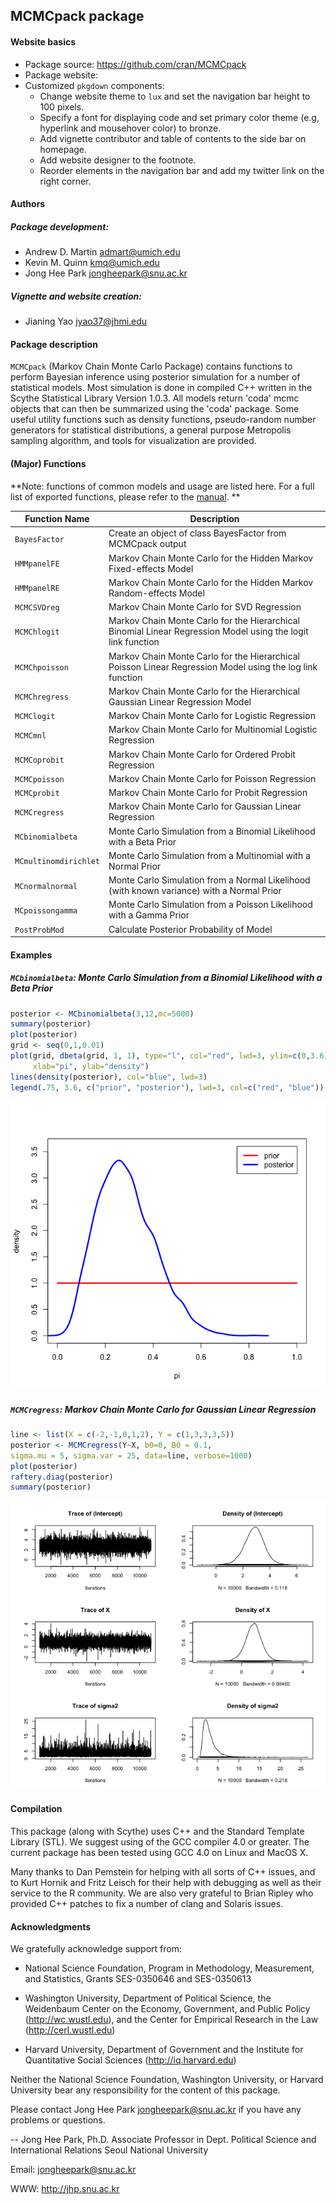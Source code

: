 
## MCMCpack package

#### Website basics

- Package source: https://github.com/cran/MCMCpack
- Package website: 
- Customized `pkgdown` components:
  - Change website theme to `lux` and set the navigation bar height to 100 pixels.
  - Specify a font for displaying code and set primary color theme (e.g, hyperlink and mousehover color) to bronze.
  - Add vignette contributor and table of contents to the side bar on homepage.
  - Add website designer to the footnote.
  - Reorder elements in the navigation bar and add my twitter link on the right corner.

#### Authors

##### Package development:
- Andrew D. Martin <admart@umich.edu>
- Kevin M. Quinn <kmq@umich.edu>
- Jong Hee Park <jongheepark@snu.ac.kr>

##### Vignette and website creation:
- Jianing Yao <jyao37@jhmi.edu>

#### Package description

`MCMCpack` (Markov Chain Monte Carlo Package) contains functions to perform Bayesian inference using posterior simulation for a number of statistical models. Most simulation is done in compiled C++ written in the Scythe Statistical Library Version 1.0.3. All models return 'coda' mcmc objects that can then be summarized using the 'coda' package. Some useful utility functions such as density functions, pseudo-random number generators for statistical distributions, a general purpose Metropolis sampling algorithm, and tools for visualization are provided.

#### (Major) Functions
 **Note: functions of common models and usage are listed here. For a full list of exported functions, please refer to the [manual](https://cran.r-project.org/web/packages/MCMCpack/MCMCpack.pdf). **

| Function Name               | Description                                                               |
|-----------------------------|---------------------------------------------------------------------------|
| `BayesFactor`               | Create an object of class BayesFactor from MCMCpack output                |
| `HMMpanelFE`                | Markov Chain Monte Carlo for the Hidden Markov Fixed-effects Model        |
| `HMMpanelRE`                | Markov Chain Monte Carlo for the Hidden Markov Random-effects Model       |
| `MCMCSVDreg`                | Markov Chain Monte Carlo for SVD Regression                                |
| `MCMChlogit`                | Markov Chain Monte Carlo for the Hierarchical Binomial Linear Regression Model using the logit link function |
| `MCMChpoisson`              | Markov Chain Monte Carlo for the Hierarchical Poisson Linear Regression Model using the log link function |
| `MCMChregress`              | Markov Chain Monte Carlo for the Hierarchical Gaussian Linear Regression Model |
| `MCMClogit`                 | Markov Chain Monte Carlo for Logistic Regression                           |
| `MCMCmnl`                   | Markov Chain Monte Carlo for Multinomial Logistic Regression               |
| `MCMCoprobit`               | Markov Chain Monte Carlo for Ordered Probit Regression                     |
| `MCMCpoisson`               | Markov Chain Monte Carlo for Poisson Regression                            |
| `MCMCprobit`                | Markov Chain Monte Carlo for Probit Regression                             |
| `MCMCregress`               | Markov Chain Monte Carlo for Gaussian Linear Regression                    |
| `MCbinomialbeta`            | Monte Carlo Simulation from a Binomial Likelihood with a Beta Prior       |
| `MCmultinomdirichlet`       | Monte Carlo Simulation from a Multinomial with a Normal Prior             |
| `MCnormalnormal`            | Monte Carlo Simulation from a Normal Likelihood (with known variance) with a Normal Prior |
| `MCpoissongamma`            | Monte Carlo Simulation from a Poisson Likelihood with a Gamma Prior       |
| `PostProbMod`               | Calculate Posterior Probability of Model                                  |


#### Examples
##### `MCbinomialbeta`: Monte Carlo Simulation from a Binomial Likelihood with a Beta Prior

```r
posterior <- MCbinomialbeta(3,12,mc=5000)
summary(posterior)
plot(posterior)
grid <- seq(0,1,0.01)
plot(grid, dbeta(grid, 1, 1), type="l", col="red", lwd=3, ylim=c(0,3.6),
     xlab="pi", ylab="density")
lines(density(posterior), col="blue", lwd=3)
legend(.75, 3.6, c("prior", "posterior"), lwd=3, col=c("red", "blue"))
```

![](man/figures/example1.png)


##### `MCMCregress`: Markov Chain Monte Carlo for Gaussian Linear Regression

```r
line <- list(X = c(-2,-1,0,1,2), Y = c(1,3,3,3,5))
posterior <- MCMCregress(Y~X, b0=0, B0 = 0.1,
sigma.mu = 5, sigma.var = 25, data=line, verbose=1000)
plot(posterior)
raftery.diag(posterior)
summary(posterior)
```

![](man/figures/example2.png)

#### Compilation

This package (along with Scythe) uses C++ and the Standard Template Library (STL).  We suggest using of the GCC compiler 4.0 or greater.  The current package has been tested using GCC 4.0 on Linux and MacOS X. 

Many thanks to Dan Pemstein for helping with all sorts of C++ issues, and to Kurt Hornik and Fritz Leisch for their help with debugging as well as their service to the R community.  We are also very grateful to Brian Ripley who provided C++ patches to fix a number of clang and Solaris issues. 

#### Acknowledgments

We gratefully acknowledge support from:

* National Science Foundation, Program in Methodology, Measurement, and Statistics, Grants SES-0350646 and SES-0350613

* Washington University, Department of Political Science, the Weidenbaum Center on the Economy, Government, and Public Policy (http://wc.wustl.edu), and the Center for Empirical Research in the Law (http://cerl.wustl.edu)

* Harvard University, Department of Government and the Institute for Quantitative Social Sciences (http://iq.harvard.edu)

Neither the National Science Foundation, Washington University, or Harvard University bear any responsibility for the content of this package.

Please contact Jong Hee Park <jongheepark@snu.ac.kr> if you have any problems or questions.

--
Jong Hee Park, Ph.D.
Associate Professor in Dept. Political Science and International Relations
Seoul National University

Email: jongheepark@snu.ac.kr

WWW: http://jhp.snu.ac.kr

